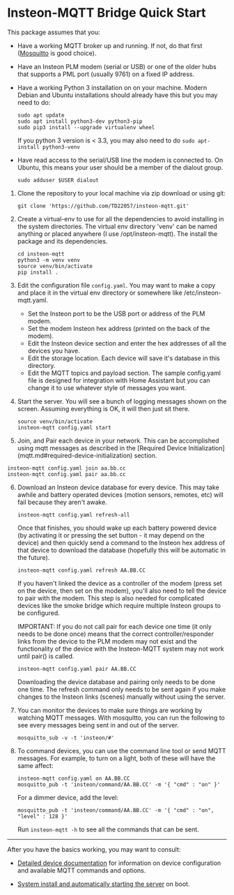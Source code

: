 # Insteon-MQTT Bridge Quick Start

This package assumes that you:

- Have a working MQTT broker up and running.  If not, do that first
  ([Mosquitto](https://mosquitto.org/) is good choice).

- Have an Insteon PLM modem (serial or USB) or one of the older hubs that
  supports a PML port (usually 9761) on a fixed IP address.

- Have a working Python 3 installation on on your machine.  Modern
  Debian and Ubuntu installations should already have this but you may
  need to do:

  ```
  sudo apt update
  sudo apt install python3-dev python3-pip
  sudo pip3 install --upgrade virtualenv wheel
  ```

  If you python 3 version is < 3.3, you may also need to do `sudo apt-install
  python3-venv`

- Have read access to the serial/USB line the modem is connected to.
  On Ubuntu, this means your user should be a member of the dialout
  group.

   ```
   sudo adduser $USER dialout
   ```

1) Clone the repository to your local machine via zip download or using git:

   ```
   git clone 'https://github.com/TD22057/insteon-mqtt.git'
   ```

2) Create a virtual-env to use for all the dependencies to avoid
   installing in the system directories.  The virtual env directory
   'venv' can be named anything or placed anywhere (I use
   /opt/insteon-mqtt).  The install the package and its dependencies.

   ```
   cd insteon-mqtt
   python3 -m venv venv
   source venv/bin/activate
   pip install .
   ```

3) Edit the configuration file `config.yaml`.  You may want to make a
   copy and place it in the virtual env directory or somewhere like
   /etc/insteon-mqtt.yaml.

   - Set the Insteon port to be the USB port or address of the PLM modem.
   - Set the modem Insteon hex address (printed on the back of the modem).
   - Edit the Insteon device section and enter the hex addresses of all
     the devices you have.
   - Edit the storage location.  Each device will save it's database in
     this directory.
   - Edit the MQTT topics and payload section.  The sample config.yaml file
     is designed for integration with Home Assistant but you can change it
     to use whatever style of messages you want.

4) Start the server.  You will see a bunch of logging messages shown
   on the screen.  Assuming everything is OK, it will then just sit
   there.

   ```
   source venv/bin/activate
   insteon-mqtt config.yaml start
   ```

5) Join, and Pair each device in your network.  This can be accomplished
   using mqtt messages as described in the [Required Device Initialization]
  (mqtt.md#required-device-initialization) section.

  ```
  insteon-mqtt config.yaml join aa.bb.cc
  insteon-mqtt config.yaml pair aa.bb.cc
  ```

6) Download an Insteon device database for every device.  This may
   take awhile and battery operated devices (motion sensors, remotes,
   etc) will fail because they aren't awake.

   ```
   insteon-mqtt config.yaml refresh-all
   ```

   Once that finishes, you should wake up each battery powered device
   (by activating it or pressing the set button - it may depend on the
   device) and then quickly send a command to the Insteon hex address
   of that device to download the database (hopefully this will be
   automatic in the future).

   ```
   insteon-mqtt config.yaml refresh AA.BB.CC
   ```

   If you haven't linked the device as a controller of the modem
   (press set on the device, then set on the modem), you'll also need
   to tell the device to pair with the modem.  This step is also
   needed for complicated devices like the smoke bridge which require
   multiple Insteon groups to be configured.

   IMPORTANT: If you do not call pair for each device one time (it only needs
   to be done once) means that the correct controller/responder links from
   the device to the PLM modem may not exist and the functionality of the
   device with the Insteon-MQTT system may not work until pair() is called.

   ```
   insteon-mqtt config.yaml pair AA.BB.CC
   ```

   Downloading the device database and pairing only needs to be done
   one time.  The refresh command only needs to be sent again if you
   make changes to the Insteon links (scenes) manually without using
   the server.

7) You can monitor the devices to make sure things are working by
   watching MQTT messages.  With mosquitto, you can run the following to
   see every messages being sent in and out of the server.

   ```
   mosquitto_sub -v -t 'insteon/#'
   ```

8) To command devices, you can use the command line tool or send MQTT
   messages.  For example, to turn on a light, both of these will have
   the same affect:

   ```
   insteon-mqtt config.yaml on AA.BB.CC
   mosquitto_pub -t 'insteon/command/AA.BB.CC' -m '{ "cmd" : "on" }'
   ```

   For a dimmer device, add the level:

   ```
   mosquitto_pub -t 'insteon/command/AA.BB.CC' -m '{ "cmd" : "on", "level" : 128 }'
   ```

   Run `insteon-mqtt -h` to see all the commands that can be sent.

---

After you have the basics working, you may want to consult:

- [Detailed device documentation](mqtt.md) for information on
  device configuration and available MQTT commands and options.

- [System install and automatically starting the
  server](auto_start.md) on boot.
